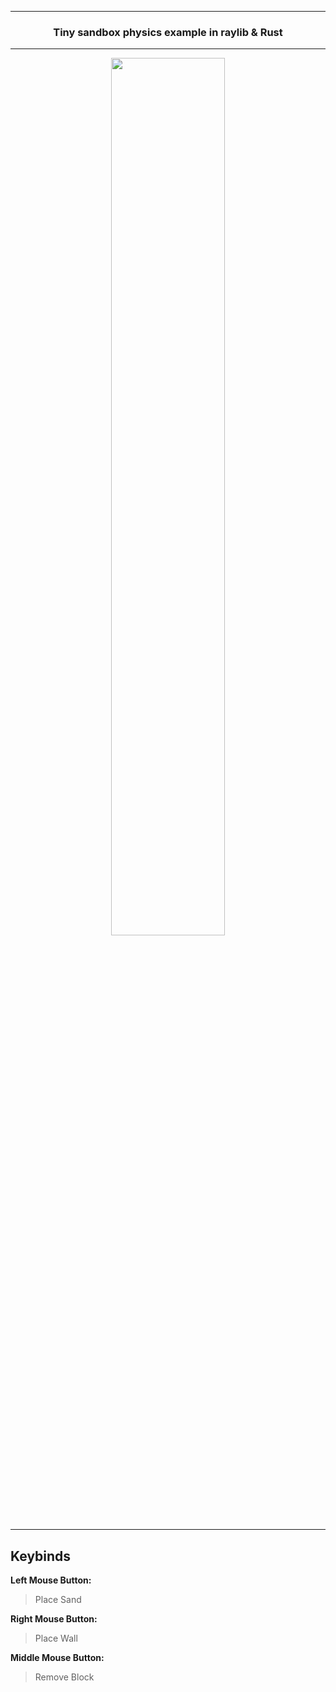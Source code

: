 
---

<p align="center">
  <h3 align="center">Tiny sandbox physics example in raylib & Rust</h3>
</p>
 
--- 

<p align="center">
  <img width="60%" src="https://cdn.discordapp.com/attachments/947092663914623016/1006923876879568917/unknown.png" />
</p>

--- 

## Keybinds
**Left Mouse Button:**
> Place Sand

**Right Mouse Button:**
> Place Wall

**Middle Mouse Button:**
> Remove Block
 
